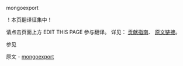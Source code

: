  mongoexport

 ！本页翻译征集中！

请点击页面上方 EDIT THIS PAGE 参与翻译。
详见：
[贡献指南]( https://github.com/JinMuInfo/MongoDB-Manual-zh/blob/master/CONTRIBUTING.md )、
[原文链接](  https://docs.mongodb.com/manual/reference/program/mongoexport/  )。

 参见

原文 - [mongoexport]( https://docs.mongodb.com/manual/reference/program/mongoexport/ )

